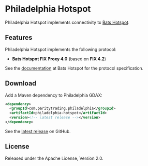 # Philadelphia Hotspot

Philadelphia Hotspot implements connectivity to [Bats Hotspot][].

  [Bats Hotspot]: http://hotspotfx.com

## Features

Philadelphia Hotspot implements the following protocol:

- **Bats Hotspot FIX Proxy 4.0** (based on **FIX 4.2**)

See the [documentation][] at Bats Hotspot for the protocol specification.

  [documentation]: http://hotspotfx.com/technology/apifix.jsp

## Download

Add a Maven dependency to Philadelphia GDAX:

```xml
<dependency>
  <groupId>com.paritytrading.philadelphia</groupId>
  <artifactId>philadelphia-hotspot</artifactId>
  <version><!-- latest release --></version>
</dependency>
```

See the [latest release][] on GitHub.

  [latest release]: https://github.com/paritytrading/philadelphia-extras/releases/latest

## License

Released under the Apache License, Version 2.0.

